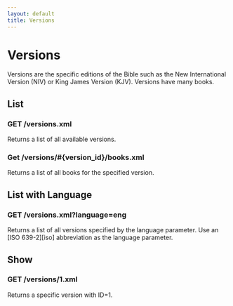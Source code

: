 ```yaml
---
layout: default
title: Versions
---
```


# Versions

Versions are the specific editions of the Bible such as the New International Version (NIV) or King James Version (KJV).  Versions have many books.

## List

### GET /versions.xml

Returns a list of all available versions.

### Get /versions/#{version_id}/books.xml

Returns a list of all books for the specified version.

## List with Language

### GET /versions.xml?language=eng

Returns a list of all versions specified by the language parameter.  Use an [ISO 639-2][iso] abbreviation as the language parameter.
  
## Show
    
### GET /versions/1.xml

Returns a specific version with ID=1.